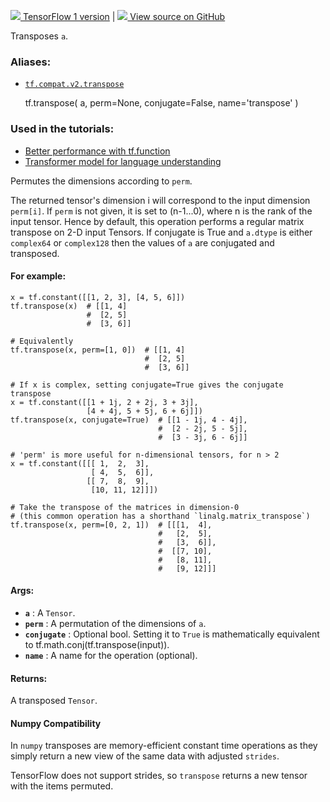 [ ![](https://tensorflow.google.cn/images/tf_logo_32px.png) TensorFlow 1
version](/versions/r1.15/api_docs/python/tf/transpose) |  [
![](https://tensorflow.google.cn/images/GitHub-Mark-32px.png) View source on
GitHub
](https://github.com/tensorflow/tensorflow/blob/r2.0/tensorflow/python/ops/array_ops.py#L1713-L1780)  
  
  
Transposes `a`.

### Aliases:

  * [`tf.compat.v2.transpose`](/api_docs/python/tf/transpose)

    
    
    tf.transpose(
        a,
        perm=None,
        conjugate=False,
        name='transpose'
    )
    

### Used in the tutorials:

  * [Better performance with tf.function](https://tensorflow.google.cn/tutorials/customization/performance)
  * [Transformer model for language understanding](https://tensorflow.google.cn/tutorials/text/transformer)

Permutes the dimensions according to `perm`.

The returned tensor's dimension i will correspond to the input dimension
`perm[i]`. If `perm` is not given, it is set to (n-1...0), where n is the rank
of the input tensor. Hence by default, this operation performs a regular
matrix transpose on 2-D input Tensors. If conjugate is True and `a.dtype` is
either `complex64` or `complex128` then the values of `a` are conjugated and
transposed.

#### For example:

    
    
    x = tf.constant([[1, 2, 3], [4, 5, 6]])
    tf.transpose(x)  # [[1, 4]
                     #  [2, 5]
                     #  [3, 6]]
    
    # Equivalently
    tf.transpose(x, perm=[1, 0])  # [[1, 4]
                                  #  [2, 5]
                                  #  [3, 6]]
    
    # If x is complex, setting conjugate=True gives the conjugate transpose
    x = tf.constant([[1 + 1j, 2 + 2j, 3 + 3j],
                     [4 + 4j, 5 + 5j, 6 + 6j]])
    tf.transpose(x, conjugate=True)  # [[1 - 1j, 4 - 4j],
                                     #  [2 - 2j, 5 - 5j],
                                     #  [3 - 3j, 6 - 6j]]
    
    # 'perm' is more useful for n-dimensional tensors, for n > 2
    x = tf.constant([[[ 1,  2,  3],
                      [ 4,  5,  6]],
                     [[ 7,  8,  9],
                      [10, 11, 12]]])
    
    # Take the transpose of the matrices in dimension-0
    # (this common operation has a shorthand `linalg.matrix_transpose`)
    tf.transpose(x, perm=[0, 2, 1])  # [[[1,  4],
                                     #   [2,  5],
                                     #   [3,  6]],
                                     #  [[7, 10],
                                     #   [8, 11],
                                     #   [9, 12]]]
    

#### Args:

  * **`a`** : A `Tensor`.
  * **`perm`** : A permutation of the dimensions of `a`.
  * **`conjugate`** : Optional bool. Setting it to `True` is mathematically equivalent to tf.math.conj(tf.transpose(input)).
  * **`name`** : A name for the operation (optional).

#### Returns:

A transposed `Tensor`.

#### Numpy Compatibility

In `numpy` transposes are memory-efficient constant time operations as they
simply return a new view of the same data with adjusted `strides`.

TensorFlow does not support strides, so `transpose` returns a new tensor with
the items permuted.

